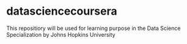 # datasciencecoursera
This repositiory will be used for learning purpose in the Data Science Specialization by Johns Hopkins University
